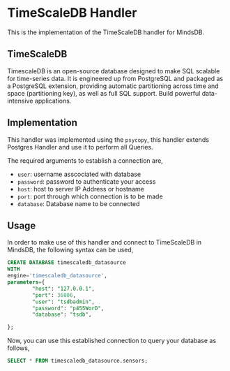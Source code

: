 # TimeScaleDB Handler

This is the implementation of the TimeScaleDB handler for MindsDB.

## TimeScaleDB
TimescaleDB is an open-source database designed to make SQL scalable for time-series data. It is engineered up from PostgreSQL and packaged as a PostgreSQL extension, providing automatic partitioning across time and space (partitioning key), as well as full SQL support. Build powerful data-intensive applications.

## Implementation
This handler was implemented using the `psycopy`, this handler extends Postgres Handler and use it to perform all Queries.

The required arguments to establish a connection are,
* `user`: username asscociated with database
* `password`: password to authenticate your access
* `host`: host to server IP Address or hostname
* `port`: port through which connection is to be made
* `database`: Database name to be connected

## Usage
In order to make use of this handler and connect to TimeScaleDB in MindsDB, the following syntax can be used,
~~~~sql
CREATE DATABASE timescaledb_datasource
WITH
engine='timescaledb_datasource',
parameters={
        "host": "127.0.0.1",
        "port": 36806,
        "user": "tsdbadmin",
        "password": "p455WorD",
        "database": "tsdb",

};
~~~~

Now, you can use this established connection to query your database as follows,
~~~~sql
SELECT * FROM timescaledb_datasource.sensors;
~~~~
